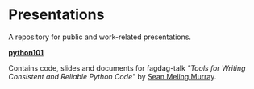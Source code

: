# Presentations
A repository for public and work-related presentations.

[**python101**](https://github.com/smu095/presentations/tree/master/python101)

Contains code, slides and documents for fagdag-talk *"Tools for Writing Consistent and Reliable Python Code"* by [Sean Meling Murray](mailto:sean.murray@inmeta.no).


